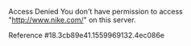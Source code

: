Access Denied You don't have permission to access "http://www.nike.com/" on this server.

Reference #18.3cb89e41.1559969132.4ec086e